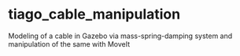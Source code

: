 # tiago_cable_manipulation
Modeling of a cable in Gazebo via mass-spring-damping system and manipulation of the same with MoveIt
